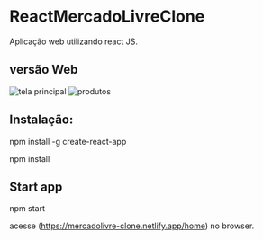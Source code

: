 # ReactMercadoLivreClone
Aplicação web utilizando react JS.

## versão Web

![tela principal](https://i.imgur.com/2OyUhNy.png)
![produtos](https://i.imgur.com/fRP8n9u.png)


## Instalação:
npm install -g create-react-app

npm install


## Start app 

npm start

acesse (https://mercadolivre-clone.netlify.app/home) no browser.


